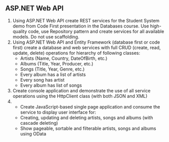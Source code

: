 ## ASP.NET Web API

1. Using ASP.NET Web API create REST services for the Student System demo from Code First presentation in the Databases course. Use high-quality code, use Repository pattern and create services for all available models. Do not use scaffolding.
2. Using ASP.NET Web API and Entity Framework (database first or code first) create a database and web services with full CRUD (create, read, update, delete) operations for hierarchy of following classes:
    * Artists (Name, Country, DateOfBirth, etc.)
    * Albums (Title, Year, Producer, etc.)
    * Songs (Title, Year, Genre, etc.)
    * Every album has a list of artists
    * Every song has artist
    * Every album has list of songs
3. Create console application and demonstrate the use of all service operations using the HttpClient class (with both JSON and XML)
4. * Create JavaScript-based single page application and consume the service to display user interface for:
    * Creating, updating and deleting artists, songs and albums (with cascade deleting)
    * Show pageable, sortable and filterable artists, songs and albums using OData
